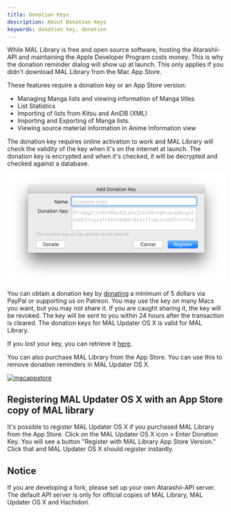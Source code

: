 ```yaml
---
title: Donation Keys
description: About Donation Keys
keywords: donation key, donation
---
```

While MAL Library is free and open source software, hosting the Atarashii-API and maintaining the Apple Developer Program costs money. This is why the donation reminder dialog will show up at launch. This only applies if you didn't download MAL Library from the Mac App Store.

These features require a donation key or an App Store version:
* Managing Manga lists and viewing information of Manga titles
* List Statistics
* Importing of lists from Kitsu and AniDB (XML)
* Importing and Exporting of Manga lists.
* Viewing source material information in Anime Information view

The donation key requires online activation to work and MAL Library will check the validity of the key when it's on the internet at launch. The donation key is encrypted and when it's checked, it will be decrypted and checked against a database.

![](donation.png)

You can obtain a donation key by [donating](http://malupdaterosx.ateliershiori.moe/donate/) a minimum of 5 dollars via PayPal or supporting us on Patreon. You may use the key on many Macs you want, but you may not share it. If you are caught sharing it, the key will be revoked. The key will be sent to you within 24 hours after the transaction is cleared. The donation keys for MAL Updater OS X is valid for MAL Library.

If you lost your key, you can retrieve it [here](http://malupdaterosx.ateliershiori.moe/lostkey.php).

You can also purchase MAL Library from the App Store. You can use this to remove donation reminders in MAL Updater OS X.

[![macappstore](https://malupdaterosx.ateliershiori.moe/assets/downloadmacappstore.png)](https://itunes.apple.com/us/app/mal-library/id1226620085?ls=1&mt=12)

## Registering MAL Updater OS X with an App Store copy of MAL library

It's possible to register MAL Updater OS X if you purchased MAL Library from the App Store. Click on the MAL Updater OS X icon > Enter Donation Key. You will see a button "Register with MAL Library App Store Version." Click that and MAL Updater OS X should register instantly.

## Notice
If you are developing a fork, please set up your own Atarashii-API server. The default API server is only for official copies of MAL Library, MAL Updater OS X and Hachidori.
